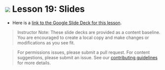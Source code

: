 # ![](https://ga-dash.s3.amazonaws.com/production/assets/logo-9f88ae6c9c3871690e33280fcf557f33.png)  Lesson 19: Slides

- Here is a [link to the Google Slide Deck for this lesson](https://docs.google.com/presentation/d/1Ie5CqEgXjLfoNmutA9Kdk9wbhkNTrOy4YF9nPks5WLE/edit?usp=sharing).

> Instructor Note: These slide decks are provided as a content baseline. You are encouraged to create a local copy and make changes or modifications as you see fit.

> For permissions issues, please submit a pull request. For content suggestions, please submit an issue. See our [contributing guidelines](../../../../contributing.md) for more details.
